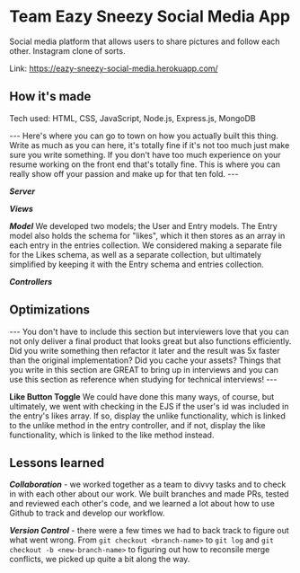 # Team Eazy Sneezy Social Media App

Social media platform that allows users to share pictures and follow each other. Instagram clone of sorts.

Link: https://eazy-sneezy-social-media.herokuapp.com/

## How it's made

Tech used: HTML, CSS, JavaScript, Node.js, Express.js, MongoDB

--- Here's where you can go to town on how you actually built this thing. Write as much as you can here, it's totally fine if it's not too much just make sure you write something. If you don't have too much experience on your resume working on the front end that's totally fine. This is where you can really show off your passion and make up for that ten fold. ---

_**Server**_

_**Views**_

_**Model**_ We developed two models; the User and Entry models. The Entry model also holds the schema for "likes", which it then stores as an array in each entry in the entries collection. We considered making a separate file for the Likes schema, as well as a separate collection, but ultimately simplified by keeping it with the Entry schema and entries collection.

_**Controllers**_

## Optimizations

--- You don't have to include this section but interviewers love that you can not only deliver a final product that looks great but also functions efficiently. Did you write something then refactor it later and the result was 5x faster than the original implementation? Did you cache your assets? Things that you write in this section are GREAT to bring up in interviews and you can use this section as reference when studying for technical interviews! ---

**Like Button Toggle** We could have done this many ways, of course, but ultimately, we went with checking in the EJS if the user's id was included in the entry's likes array. If so, display the unlike functionality, which is linked to the unlike method in the entry controller, and if not, display the like functionality, which is linked to the like method instead.

## Lessons learned

_**Collaboration**_ - we worked together as a team to divvy tasks and to check in with each other about our work. We built branches and made PRs, tested and reviewed each other's code, and we learned a lot about how to use Github to track and develop our workflow.

_**Version Control**_ - there were a few times we had to back track to figure out what went wrong. From `git checkout <branch-name>` to `git log` and `git checkout -b <new-branch-name>` to figuring out how to reconsile merge conflicts, we picked up quite a bit along the way.
